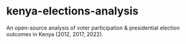 # kenya-elections-analysis
An open-source analysis of voter participation &amp; presidential election outcomes in Kenya (2012, 2017, 2022).
